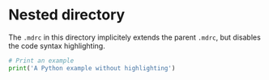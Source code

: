 Nested directory
================

The `.mdrc` in this directory implicitely extends the parent `.mdrc`, but
disables the code syntax highlighting.

```python
# Print an example
print('A Python example without highlighting')
```
